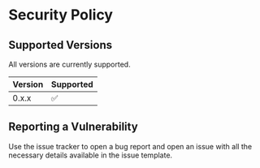 # Security Policy

## Supported Versions

All versions are currently supported.

| Version | Supported          |
| ------- | ------------------ |
| 0.x.x   | :white_check_mark: |

## Reporting a Vulnerability

Use the issue tracker to open a bug report and open an issue with all the necessary details available in the issue template.

